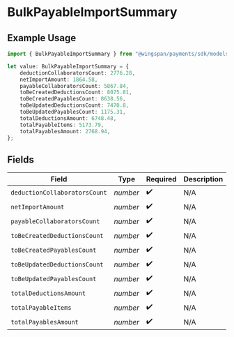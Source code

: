 # BulkPayableImportSummary

## Example Usage

```typescript
import { BulkPayableImportSummary } from "@wingspan/payments/sdk/models/shared";

let value: BulkPayableImportSummary = {
    deductionCollaboratorsCount: 2776.28,
    netImportAmount: 1864.58,
    payableCollaboratorsCount: 5867.84,
    toBeCreatedDeductionsCount: 8075.81,
    toBeCreatedPayablesCount: 8638.56,
    toBeUpdatedDeductionsCount: 7470.8,
    toBeUpdatedPayablesCount: 1175.31,
    totalDeductionsAmount: 6748.48,
    totalPayableItems: 5173.79,
    totalPayablesAmount: 2768.94,
};
```

## Fields

| Field                         | Type                          | Required                      | Description                   |
| ----------------------------- | ----------------------------- | ----------------------------- | ----------------------------- |
| `deductionCollaboratorsCount` | *number*                      | :heavy_check_mark:            | N/A                           |
| `netImportAmount`             | *number*                      | :heavy_check_mark:            | N/A                           |
| `payableCollaboratorsCount`   | *number*                      | :heavy_check_mark:            | N/A                           |
| `toBeCreatedDeductionsCount`  | *number*                      | :heavy_check_mark:            | N/A                           |
| `toBeCreatedPayablesCount`    | *number*                      | :heavy_check_mark:            | N/A                           |
| `toBeUpdatedDeductionsCount`  | *number*                      | :heavy_check_mark:            | N/A                           |
| `toBeUpdatedPayablesCount`    | *number*                      | :heavy_check_mark:            | N/A                           |
| `totalDeductionsAmount`       | *number*                      | :heavy_check_mark:            | N/A                           |
| `totalPayableItems`           | *number*                      | :heavy_check_mark:            | N/A                           |
| `totalPayablesAmount`         | *number*                      | :heavy_check_mark:            | N/A                           |